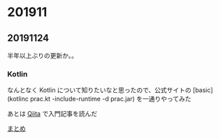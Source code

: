 # 201911

## 20191124

半年以上ぶりの更新か。。

### Kotlin

なんとなく Kotlin について知りたいなと思ったので、公式サイトの [basic](kotlinc prac.kt -include-runtime -d prac.jar) を一通りやってみた

あとは [Qiita](https://qiita.com/koher/items/bcc58c01c6ff2ece658f) で入門記事を読んだ

[まとめ](./../kotlin/prac)


